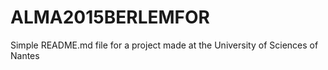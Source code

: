 # ALMA2015BERLEMFOR

Simple README.md file for a project made at the University of Sciences of Nantes
